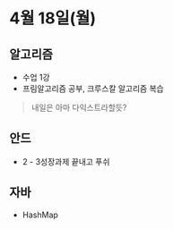 # 4월 18일(월)

## 알고리즘
- 수업 1강
- 프림알고리즘 공부, 크루스칼 알고리즘 복습
> 내일은 아마 다익스트라할듯?
## 안드
- 2 - 3성장과제 끝내고 푸쉬
## 자바
- HashMap
